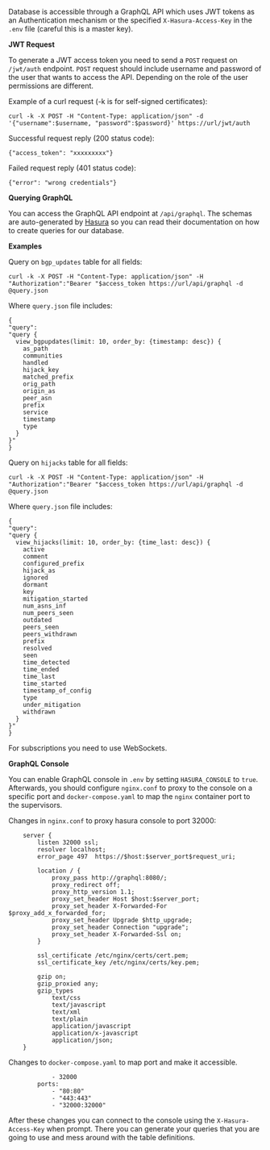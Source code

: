 Database is accessible through a GraphQL API which uses JWT tokens as an Authentication mechanism or the specified `X-Hasura-Access-Key` in the `.env` file (careful this is a master key).

**JWT Request**

To generate a JWT access token you need to send a `POST` request on `/jwt/auth` endpoint.
`POST` request should include username and password of the user that wants to access the API.
Depending on the role of the user permissions are different.

Example of a curl request (-k is for self-signed certificates):

```
curl -k -X POST -H "Content-Type: application/json" -d '{"username":$username, "password":$password}' https://url/jwt/auth
```

Successful request reply (200 status code):

```
{"access_token": "xxxxxxxxx"}
```

Failed request reply (401 status code):

```
{"error": "wrong credentials"}
```

**Querying GraphQL**

You can access the GraphQL API endpoint at `/api/graphql`. The schemas are auto-generated by [Hasura](https://docs.hasura.io/1.0/graphql/manual/queries/index.html) so you can read their documentation on how to create queries for our database.

**Examples**

Query on `bgp_updates` table for all fields:

```
curl -k -X POST -H "Content-Type: application/json" -H "Authorization":"Bearer "$access_token https://url/api/graphql -d @query.json
```

Where `query.json` file includes:

```
{
"query":
"query {
  view_bgpupdates(limit: 10, order_by: {timestamp: desc}) {
    as_path
    communities
    handled
    hijack_key
    matched_prefix
    orig_path
    origin_as
    peer_asn
    prefix
    service
    timestamp
    type
  }
}"
}
```

Query on `hijacks` table for all fields:

```
curl -k -X POST -H "Content-Type: application/json" -H "Authorization":"Bearer "$access_token https://url/api/graphql -d @query.json
```

Where `query.json` file includes:

```
{
"query":
"query {
  view_hijacks(limit: 10, order_by: {time_last: desc}) {
    active
    comment
    configured_prefix
    hijack_as
    ignored
    dormant
    key
    mitigation_started
    num_asns_inf
    num_peers_seen
    outdated
    peers_seen
    peers_withdrawn
    prefix
    resolved
    seen
    time_detected
    time_ended
    time_last
    time_started
    timestamp_of_config
    type
    under_mitigation
    withdrawn
  }
}"
}
```

For subscriptions you need to use WebSockets.

**GraphQL Console**

You can enable GraphQL console in `.env` by setting `HASURA_CONSOLE` to `true`. Afterwards, you should configure `nginx.conf` to proxy to the console on a specific port and `docker-compose.yaml` to map the `nginx` container port to the supervisors.

Changes in `nginx.conf` to proxy hasura console to port 32000:

```
    server {
        listen 32000 ssl;
        resolver localhost;
        error_page 497  https://$host:$server_port$request_uri;

        location / {
            proxy_pass http://graphql:8080/;
            proxy_redirect off;
            proxy_http_version 1.1;
            proxy_set_header Host $host:$server_port;
            proxy_set_header X-Forwarded-For $proxy_add_x_forwarded_for;
            proxy_set_header Upgrade $http_upgrade;
            proxy_set_header Connection "upgrade";
            proxy_set_header X-Forwarded-Ssl on;
        }

        ssl_certificate /etc/nginx/certs/cert.pem;
        ssl_certificate_key /etc/nginx/certs/key.pem;

        gzip on;
        gzip_proxied any;
        gzip_types
            text/css
            text/javascript
            text/xml
            text/plain
            application/javascript
            application/x-javascript
            application/json;
    }
```

Changes to `docker-compose.yaml` to map port and make it accessible.

```
            - 32000
        ports:
            - "80:80"
            - "443:443"
            - "32000:32000"
```

After these changes you can connect to the console using the `X-Hasura-Access-Key` when prompt. There you can generate your queries that you are going to use and mess around with the table definitions.

